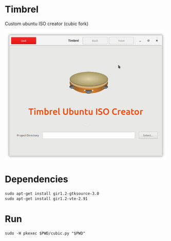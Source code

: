 # Timbrel
Custom ubuntu ISO creator (cubic fork)

![Timbrel logo](https://raw.githubusercontent.com/sallecta/timbrel/master/screenshots/timbrel.png)


# Dependencies

```console
sudo apt-get install gir1.2-gtksource-3.0
sudo apt-get install gir1.2-vte-2.91
```

# Run

```console
sudo -H pkexec $PWD/cubic.py "$PWD"
```
